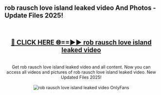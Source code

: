 <h2>rob rausch love island leaked video And Photos - Update Files 2025!</h2>
<br>
<div align="center">
<h2><a href="https://top-ai-tools.click/QrbHav" rel="nofollow">🔴 CLICK HERE 🌐==►► rob rausch love island leaked video</a></h2>
<br>
Get rob rausch love island leaked video and all content. Now you can access all videos and pictures of rob rausch love island leaked video. New Updated Files 2025!
<br>
<br>
<a href="https://top-ai-tools.click/QrbHav" rel="nofollow" data-target="animated-image.originalLink"><img src="https://i.ibb.co.com/WyWwxjT/player-gif2.gif" alt="rob rausch love island leaked video OnlyFans" style="max-width: 100%; display: inline-block;" data-target="animated-image.originalImage"></a>
</div>
<br>